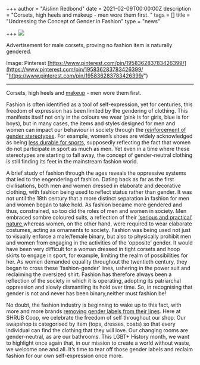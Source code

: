 +++
author = "Aislinn Redbond"
date = 2021-02-09T00:00:00Z
description = "Corsets, high heels and makeup - men wore them first. "
tags = []
title = "Undressing the Concept of Gender in Fashion"
type = "news"

+++
![](https://res.cloudinary.com/shrub-co-op/image/upload/v1612876756/shrubcoop.org/media/mens_corsets_we2ryb.jpg)

Advertisement for male corsets, proving no fashion item is naturally gendered.

Image: Pinterest [https://www.pinterest.com/pin/195836283783426399/](https://www.pinterest.com/pin/195836283783426399/ "https://www.pinterest.com/pin/195836283783426399/")

***

Corsets, high heels and [makeup](https://www.byrdie.com/history-makeup-gender) - men wore them first.

Fashion is often identified as a tool of self-expression, yet for centuries, this freedom of expression has been limited by the gendering of clothing. This manifests itself not only in the colours we wear (pink is for girls, blue is for boys), but in many cases, the items and styles designed for men and women can impact our behaviour in society through the [reinforcement of gender stereotypes](https://www.huffpost.com/entry/gendering-childrens-clothing-is-hurting-our-future_b_5a25e1b2e4b0f0c7768d4385). For example, women’s shoes are widely acknowledged as being [less durable for sports](https://www.theguardian.com/commentisfree/2017/sep/11/school-shoes-girls-boys-hobbling-life-chances-flimsy-sturdy-sexism-gender), supposedly reflecting the fact that women do not participate in sport as much as men. Yet even in a time where these stereotypes are starting to fall away, the concept of gender-neutral clothing is still finding its feet in the mainstream fashion world.

A brief study of fashion through the ages reveals the oppressive systems that led to the engendering of fashion. Dating back as far as the first civilisations, both men and women dressed in elaborate and decorative clothing, with fashion being used to reflect status rather than gender. It was not until the 18th century that a more distinct separation in fashion for men and women began to take hold. As fashion became more gendered and thus, constrained, so too did the roles of men and women in society. Men embraced sombre coloured suits, a reflection of their [‘serious and practical’ nature ](https://qz.com/381790/sex-and-gender-arent-perfectly-binary-why-should-clothes-be/)whereas women, on the other hand, were required to wear elaborate costumes, acting as ornaments to society. Fashion was being used not just to visually enforce a male/female binary, but also to physically prohibit men and women from engaging in the activities of the ‘opposite’ gender. It would have been very difficult for a woman dressed in tight corsets and hoop skirts to engage in sport, for example, limiting the realm of possibilities for her. As women demanded equality throughout the twentieth century, they began to cross these ‘fashion-gender’ lines, ushering in the power suit and reclaiming the oversized shirt. Fashion has therefore always been a reflection of the society in which it is operating, adopting its patriarchal oppression and slowly dismantling its hold over time. So, in recognising that gender is not and never has been binary,neither must fashion be!

No doubt, the fashion industry is beginning to wake up to this fact, with more and more brands [removing gender labels from their lines](https://fashionjournal.com.au/fashion/nagnata-athleisure-gender-neutral/). Here at SHRUB Coop, we celebrate the freedom of self throughout our shop. Our swapshop is categorised by item (tops, dresses, coats) so that every individual can find the clothing that they will love. Our changing rooms are gender-neutral, as are our bathrooms. This LGBT+ History month, we want to highlight once again that, in our mission to create a world without waste, we welcome one and all. It’s time to tear off those gender labels and reclaim fashion for our own self-expression once more.